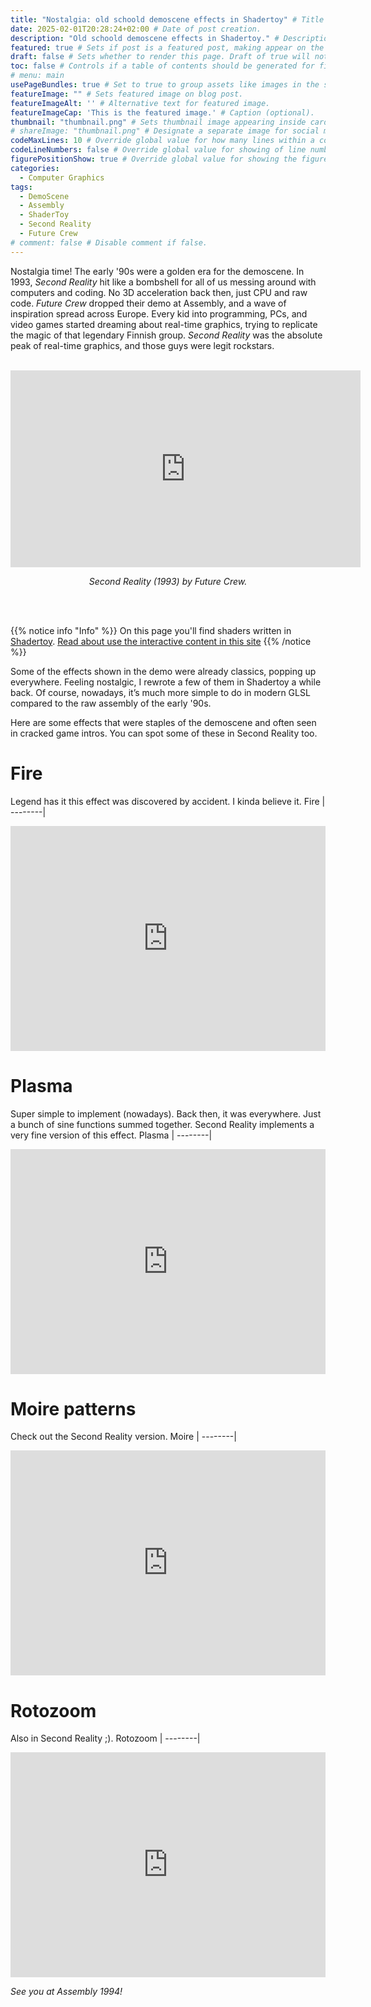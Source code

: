 ```yaml
---
title: "Nostalgia: old schoold demoscene effects in Shadertoy" # Title of the blog post.
date: 2025-02-01T20:28:24+02:00 # Date of post creation.
description: "Old schoold demoscene effects in Shadertoy." # Description used for search engine.
featured: true # Sets if post is a featured post, making appear on the home page side bar.
draft: false # Sets whether to render this page. Draft of true will not be rendered.
toc: false # Controls if a table of contents should be generated for first-level links automatically.
# menu: main
usePageBundles: true # Set to true to group assets like images in the same folder as this post.
featureImage: "" # Sets featured image on blog post.
featureImageAlt: '' # Alternative text for featured image.
featureImageCap: 'This is the featured image.' # Caption (optional).
thumbnail: "thumbnail.png" # Sets thumbnail image appearing inside card on homepage.
# shareImage: "thumbnail.png" # Designate a separate image for social media sharing.
codeMaxLines: 10 # Override global value for how many lines within a code block before auto-collapsing.
codeLineNumbers: false # Override global value for showing of line numbers within code block.
figurePositionShow: true # Override global value for showing the figure label.
categories:
  - Computer Graphics
tags:
  - DemoScene
  - Assembly
  - ShaderToy
  - Second Reality
  - Future Crew
# comment: false # Disable comment if false.
---
```


Nostalgia time! The early '90s were a golden era for the demoscene. In 1993, *Second Reality* hit like a bombshell for all of us messing around with computers and coding. No 3D acceleration back then, just CPU and raw code. *Future Crew* dropped their demo at Assembly, and a wave of inspiration spread across Europe. Every kid into programming, PCs, and video games started dreaming about real-time graphics, trying to replicate the magic of that legendary Finnish group. *Second Reality* was the absolute peak of real-time graphics, and those guys were legit rockstars.

<br/>
<div align="center">
  <iframe width="560" height="315" src="https://www.youtube.com/embed/iw17c70uJes" frameborder="0" allowfullscreen></iframe>
  <p><em>Second Reality (1993) by Future Crew.</em></p>
</div>
<br/><br/>

{{% notice info "Info" %}}
On this page you'll find shaders written in [Shadertoy](https://shadertoy.com/ "ShaderToy"). 
[Read about use the interactive content in this site](/post/howto-interactive-content)
{{% /notice %}}

Some of the effects shown in the demo were already classics, popping up everywhere. Feeling nostalgic, I rewrote a few of them in Shadertoy a while back. Of course, nowadays, it’s much more simple  to do in modern GLSL compared to the raw assembly of the early '90s.

Here are some effects that were staples of the demoscene and often seen in cracked game intros. You can spot some of these in Second Reality too.


# Fire
Legend has it this effect was discovered by accident. I kinda believe it.
Fire |
--------|
<iframe width="100%" height="360" frameborder="0" src="https://www.shadertoy.com/embed/WddcWj?gui=true&t=10&paused=false&muted=false" allowfullscreen></iframe>

# Plasma
Super simple to implement (nowadays). Back then, it was everywhere. Just a bunch of sine functions summed together. Second Reality implements a very fine version of this effect.
Plasma |
--------|
  <iframe width="100%" height="360" frameborder="0" src="https://www.shadertoy.com/embed/wsdcDj?gui=true&t=10&paused=false&muted=false" allowfullscreen></iframe>
  

# Moire patterns
Check out the Second Reality version.
Moire |
--------|
  <iframe width="100%" height="360" frameborder="0" src="https://www.shadertoy.com/embed/wdcyWX?gui=true&t=10&paused=false&muted=false" allowfullscreen></iframe>

# Rotozoom
Also in Second Reality ;).
Rotozoom |
--------|
  <iframe width="100%" height="360" frameborder="0" src="https://www.shadertoy.com/embed/wsdyW2?gui=true&t=10&paused=false&muted=false" allowfullscreen></iframe>


*See you at Assembly 1994!*

<script>
    document.addEventListener("DOMContentLoaded", function() {
        renderMathInElement(document.body, {
            delimiters: [
                {left: "$$", right: "$$", display: true},
                {left: "$", right: "$", display: false}
            ]
        });
    });
</script>